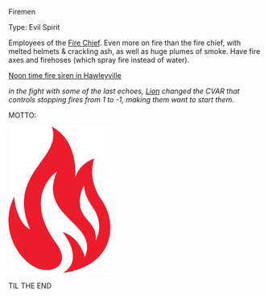 Firemen

Type: Evil Spirit

Employees of the [Fire Chief](/p/1ef4b06dc1a54d4b8711df3ec9c45c5d).
Even more on fire than the fire chief, with melted helmets & crackling ash, as well as huge plumes of smoke. Have fire axes and firehoses (which spray fire instead of water).

[Noon time fire siren in Hawleyville](https://youtu.be/PXtqK-mwyW0)

*in the fight with some of the last echoes, [Lion](/p/2001b9b679ed4d8abbd8cfb46998773c) changed the CVAR that controls stopping fires from 1 to -1, making them want to start them.*

MOTTO:

<img src="../resources/65eb87a7c342497bb934bd6d8baa0e49.png" alt="f46748cbb6bb71b70528476681117bfc.png" width="203" height="291" class="jop-noMdConv">

TIL THE END
